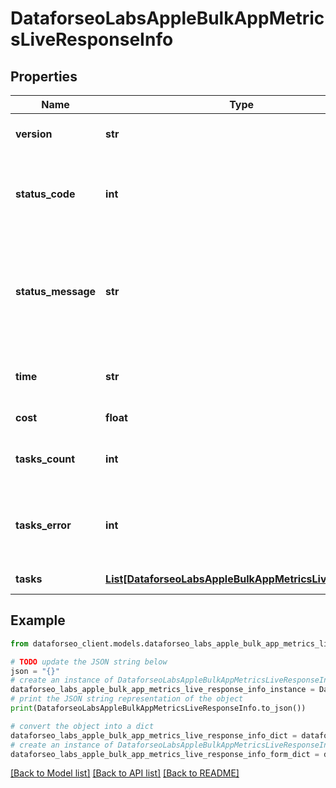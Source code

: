 # DataforseoLabsAppleBulkAppMetricsLiveResponseInfo


## Properties

Name | Type | Description | Notes
------------ | ------------- | ------------- | -------------
**version** | **str** | the current version of the API | [optional] 
**status_code** | **int** | general status code you can find the full list of the response codes here | [optional] 
**status_message** | **str** | general informational message you can find the full list of general informational messages here | [optional] 
**time** | **str** | total execution time, seconds | [optional] 
**cost** | **float** | total tasks cost, USD | [optional] 
**tasks_count** | **int** | the number of tasks in the tasks array | [optional] 
**tasks_error** | **int** | the number of tasks in the tasks array returned with an error | [optional] 
**tasks** | [**List[DataforseoLabsAppleBulkAppMetricsLiveTaskInfo]**](DataforseoLabsAppleBulkAppMetricsLiveTaskInfo.md) | array of tasks | [optional] 

## Example

```python
from dataforseo_client.models.dataforseo_labs_apple_bulk_app_metrics_live_response_info import DataforseoLabsAppleBulkAppMetricsLiveResponseInfo

# TODO update the JSON string below
json = "{}"
# create an instance of DataforseoLabsAppleBulkAppMetricsLiveResponseInfo from a JSON string
dataforseo_labs_apple_bulk_app_metrics_live_response_info_instance = DataforseoLabsAppleBulkAppMetricsLiveResponseInfo.from_json(json)
# print the JSON string representation of the object
print(DataforseoLabsAppleBulkAppMetricsLiveResponseInfo.to_json())

# convert the object into a dict
dataforseo_labs_apple_bulk_app_metrics_live_response_info_dict = dataforseo_labs_apple_bulk_app_metrics_live_response_info_instance.to_dict()
# create an instance of DataforseoLabsAppleBulkAppMetricsLiveResponseInfo from a dict
dataforseo_labs_apple_bulk_app_metrics_live_response_info_form_dict = dataforseo_labs_apple_bulk_app_metrics_live_response_info.from_dict(dataforseo_labs_apple_bulk_app_metrics_live_response_info_dict)
```
[[Back to Model list]](../README.md#documentation-for-models) [[Back to API list]](../README.md#documentation-for-api-endpoints) [[Back to README]](../README.md)


